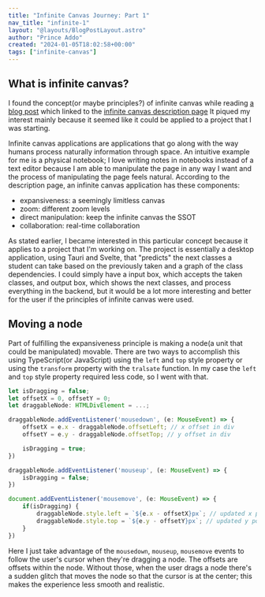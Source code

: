 ```yaml
---
title: "Infinite Canvas Journey: Part 1"
nav_title: "infinite-1"
layout: "@layouts/BlogPostLayout.astro"
author: "Prince Addo"
created: "2024-01-05T18:02:58+00:00"
tags: ["infinite-canvas"]
---
```


## What is infinite canvas?
I found the concept(or maybe principles?) of infinite canvas while reading [a blog post](https://wattenberger.com/thoughts/evolving-the-infinite-canvas)
which linked to the [infinite canvas description page](https://infinitecanvas.tools/) It piqued my interest
mainly because it seemed like it could be applied to a project that I was starting.

Infinite canvas applications are applications that go along with the way humans
process naturally information through space. An intuitive example for me is a physical notebook;
I love writing notes in notebooks instead of a text editor because I am able to
manipulate the page in any way I want and the process of manipulating the page
feels natural. According to the description page, an infinite canvas application has
these components:
- expansiveness: a seemingly limitless canvas
- zoom: different zoom levels
- direct manipulation: keep the infinite canvas the SSOT
- collaboration: real-time collaboration

As stated earlier, I became interested in this particular concept because it applies
to a project that I'm working on. The project is essentially a desktop
application, using Tauri and Svelte, that "predicts" the next classes a student can take 
based on the previously taken and a graph of the class dependencies. I could 
simply have a input box, which accepts the taken classes, and output box, which
shows the next classes, and process everything in the backend, but it would be
a lot more interesting and better for the user if the principles of infinite 
canvas were used.

## Moving a node
Part of fulfilling the expansiveness principle is making a node(a unit that could be manipulated)
movable. There are two ways to accomplish this using TypeScript(or JavaScript)
using the `left` and `top` style property or using the `transform` property with
the `tralsate` function. In my case the `left` and `top` style property required
less code, so I went with that.

```ts
let isDragging = false;
let offsetX = 0, offsetY = 0;
let draggableNode: HTMLDivElement = ...;

draggableNode.addEventListener('mousedown', (e: MouseEvent) => {
    offsetX = e.x - draggableNode.offsetLeft; // x offset in div
    offsetY = e.y - draggableNode.offsetTop; // y offset in div

    isDragging = true;
})

draggableNode.addEventListener('mouseup', (e: MouseEvent) => {
    isDragging = false;
})

document.addEventListener('mousemove', (e: MouseEvent) => {
    if(isDragging) {
        draggableNode.style.left = `${e.x - offsetX}px`; // updated x position of div
        draggableNode.style.top = `${e.y - offsetY}px`; // updated y position of div
    }
})
```

Here I just take advantage of the `mousedown`, `mouseup`, `mousemove` events to
follow the user's cursor when they're dragging a node. The offsets are offsets
within the node. Without those, when the user drags a node there's a sudden glitch
that moves the node so that the cursor is at the center; this makes the experience
less smooth and realistic.
